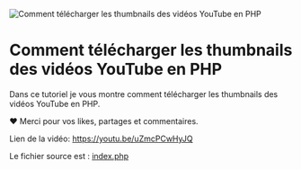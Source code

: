 ![Comment télécharger les thumbnails des vidéos YouTube en PHP](https://img.youtube.com/vi/uZmcPCwHyJQ/maxresdefault.jpg "php youtube emichel")

# Comment télécharger les thumbnails des vidéos YouTube en PHP

Dans ce tutoriel je vous montre comment télécharger les thumbnails des vidéos YouTube en PHP.

❤️ Merci pour vos likes, partages et commentaires.

Lien de la vidéo: https://youtu.be/uZmcPCwHyJQ

Le fichier source est : [index.php](index.php "fichier source")
